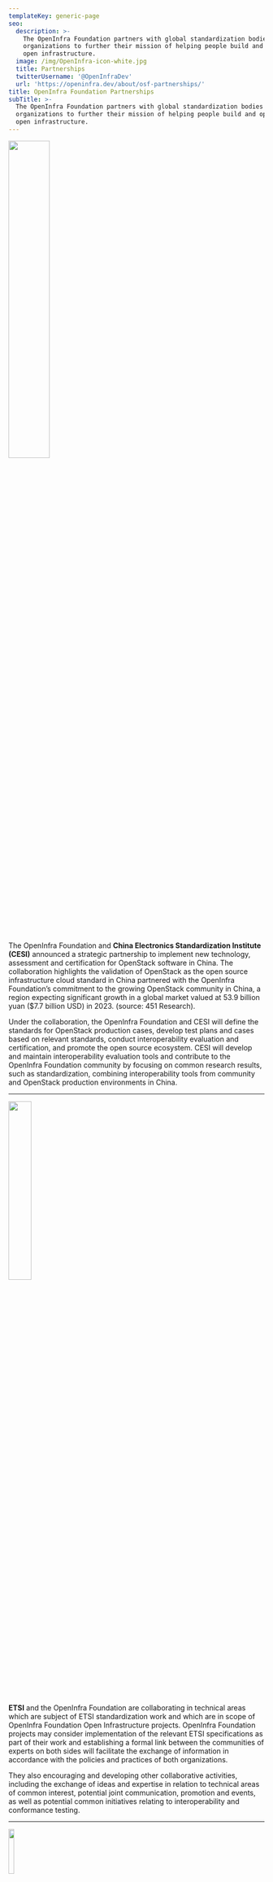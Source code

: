 ```yaml
---
templateKey: generic-page
seo:
  description: >-
    The OpenInfra Foundation partners with global standardization bodies and open source
    organizations to further their mission of helping people build and operate
    open infrastructure. 
  image: /img/OpenInfra-icon-white.jpg
  title: Partnerships
  twitterUsername: '@OpenInfraDev'
  url: 'https://openinfra.dev/about/osf-partnerships/'
title: OpenInfra Foundation Partnerships
subTitle: >-
  The OpenInfra Foundation partners with global standardization bodies and open source
  organizations to further their mission of helping people build and operate
  open infrastructure.
---
```


<a href="http://www.cc.cesi.cn/english.aspx"><img src="https://openinfra.dev/img/cesi.png" style="width:40%;"></a>

The OpenInfra Foundation and **China Electronics Standardization Institute (CESI)** announced a strategic partnership to implement new technology, assessment and certification for OpenStack software in China. The collaboration highlights the validation of OpenStack as the open source infrastructure cloud standard in China partnered with the OpenInfra Foundation’s commitment to the growing OpenStack community in China, a region expecting significant growth in a global market valued at 53.9 billion yuan ($7.7 billion USD) in 2023. (source: 451 Research). 

Under the collaboration, the OpenInfra Foundation and CESI will define the standards for OpenStack production cases, develop test plans and cases based on relevant standards, conduct interoperability evaluation and certification, and promote the open source ecosystem. CESI will develop and maintain interoperability evaluation tools and contribute to the OpenInfra Foundation community by focusing on common research results, such as standardization, combining interoperability tools from community and OpenStack production environments in China.

<hr/>

<a href="https://www.etsi.org/"><img src="https://openinfra.dev/img/etsi.png" style="width:30%;"></a>

**ETSI** and the OpenInfra Foundation are collaborating in technical areas which are subject of ETSI standardization work and which are in scope of OpenInfra Foundation Open Infrastructure projects. OpenInfra Foundation projects may consider implementation of the relevant ETSI specifications as part of their work and establishing a formal link between the communities of experts on both sides will facilitate the exchange of information in accordance with the policies and practices of both organizations.

They also encouraging and developing other collaborative activities, including the exchange of ideas and expertise in relation to technical areas of common interest, potential joint communication, promotion and events, as well as potential common initiatives relating to interoperability and conformance testing.                 

<hr/>

<a href="https://opensource.org/"><img src="https://openinfra.dev/img/osi.png" style="width:15%;"></a>

**The Open Source Initiative** is a non-profit organization stewarding the open source definition, educating individuals and organizations on the economic and strategic advantages of adopting open source software. The OpenInfra Foundation is an affiliate organization of OSI, fully supporting their mission of defending the meaning of open source and maintaining clarity on open source licensing.

<hr/>

<a href="https://www.ow2.org/"><img src="https://openinfra.dev/img/ow2.png" style="width:20%;"></a>

**OW2** is a non-profit consortium promoting the development of industry-grade open source middleware. The OpenInfra Foundation is an associate organization of OW2, supporting their mission of creating a vibrant and innovative open source ecosystem.

<hr/>

<a href="https://opencontainers.org/"><img src="https://openinfra.dev/img/oci.png" style="width:20%;"></a>

**The Open Container Initiative** maintains vendor-neutral, portable and open specifications, reference implementations, and tools that deliver on the promise of containers as a source of application portability. The OpenInfra Foundation is an OCI Member, and as such participates in the OCI Trademark Board activities.
